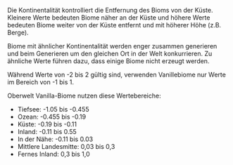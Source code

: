 Die Kontinentalität kontrolliert die Entfernung des Bioms von der Küste. Kleinere Werte bedeuten Biome näher an der Küste und höhere Werte bedeuten Biome weiter von der Küste entfernt und mit höherer Höhe (z.B. Berge).

Biome mit ähnlicher Kontinentalität werden enger zusammen generieren und beim Generieren um den gleichen Ort in der Welt konkurrieren. Zu ähnliche Werte führen dazu, dass einige Biome nicht erzeugt werden.

Während Werte von -2 bis 2 gültig sind, verwenden Vanillebiome nur Werte im Bereich von -1 bis 1.

Oberwelt Vanilla-Biome nutzen diese Wertebereiche:

* Tiefsee: -1.05 bis -0.455
* Ozean: -0.455 bis -0.19
* Küste: -0.19 bis -0.11
* Inland: -0.11 bis 0.55
* In der Nähe: -0.11 bis 0.03
* Mittlere Landesmitte: 0,03 bis 0,3
* Fernes Inland: 0,3 bis 1,0